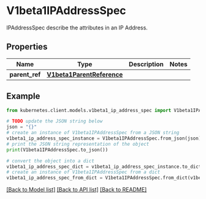 # V1beta1IPAddressSpec

IPAddressSpec describe the attributes in an IP Address.

## Properties

Name | Type | Description | Notes
------------ | ------------- | ------------- | -------------
**parent_ref** | [**V1beta1ParentReference**](V1beta1ParentReference.md) |  | 

## Example

```python
from kubernetes.client.models.v1beta1_ip_address_spec import V1beta1IPAddressSpec

# TODO update the JSON string below
json = "{}"
# create an instance of V1beta1IPAddressSpec from a JSON string
v1beta1_ip_address_spec_instance = V1beta1IPAddressSpec.from_json(json)
# print the JSON string representation of the object
print(V1beta1IPAddressSpec.to_json())

# convert the object into a dict
v1beta1_ip_address_spec_dict = v1beta1_ip_address_spec_instance.to_dict()
# create an instance of V1beta1IPAddressSpec from a dict
v1beta1_ip_address_spec_from_dict = V1beta1IPAddressSpec.from_dict(v1beta1_ip_address_spec_dict)
```
[[Back to Model list]](../README.md#documentation-for-models) [[Back to API list]](../README.md#documentation-for-api-endpoints) [[Back to README]](../README.md)


